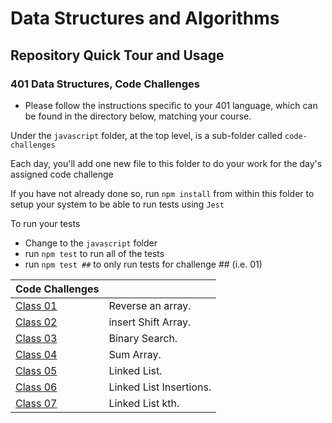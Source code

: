 # Data Structures and Algorithms

## Repository Quick Tour and Usage

### 401 Data Structures, Code Challenges

- Please follow the instructions specific to your 401 language, which can be found in the directory below, matching your course.

Under the `javascript` folder, at the top level, is a sub-folder called `code-challenges`

Each day, you'll add one new file to this folder to do your work for the day's assigned code challenge

If you have not already done so, run `npm install` from within this folder to setup your system to be able to run tests using `Jest`

To run your tests

- Change to the `javascript` folder
- run `npm test` to run all of the tests
- run `npm test ##` to only run tests for challenge ## (i.e. 01)

| Code Challenges                                                         |                         |
| ----------------------------------------------------------------------- | ----------------------- |
| [Class 01](javascript/code-challenges/reverse-an-array/README.md)       | Reverse an array.       |
| [Class 02](javascript/code-challenges/array-insert-shift/README.md)     | insert Shift Array.     |
| [Class 03](javascript/code-challenges/array-binary-search/README.md)    | Binary Search.          |
| [Class 04](javascript/code-challenges/sum-array/README.md)              | Sum Array.              |
| [Class 05](javascript/code-challenges/linked-list/README.md)            | Linked List.            |
| [Class 06](javascript/code-challenges/linked-list-insertions/README.md) | Linked List Insertions. |
| [Class 07](javascript/code-challenges/linked-list-kth/README.md)        | Linked List kth.        |
